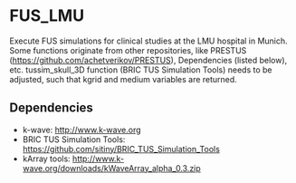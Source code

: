 # FUS_LMU
Execute FUS simulations for clinical studies at the LMU hospital in Munich. Some functions originate from other repositories, like PRESTUS (https://github.com/achetverikov/PRESTUS), Dependencies (listed below), etc. 
tussim_skull_3D function (BRIC TUS Simulation Tools) needs to be adjusted, such that kgrid and medium variables are returned.
## Dependencies
- k-wave: http://www.k-wave.org
- BRIC TUS Simulation Tools: https://github.com/sitiny/BRIC_TUS_Simulation_Tools
- kArray tools: http://www.k-wave.org/downloads/kWaveArray_alpha_0.3.zip
